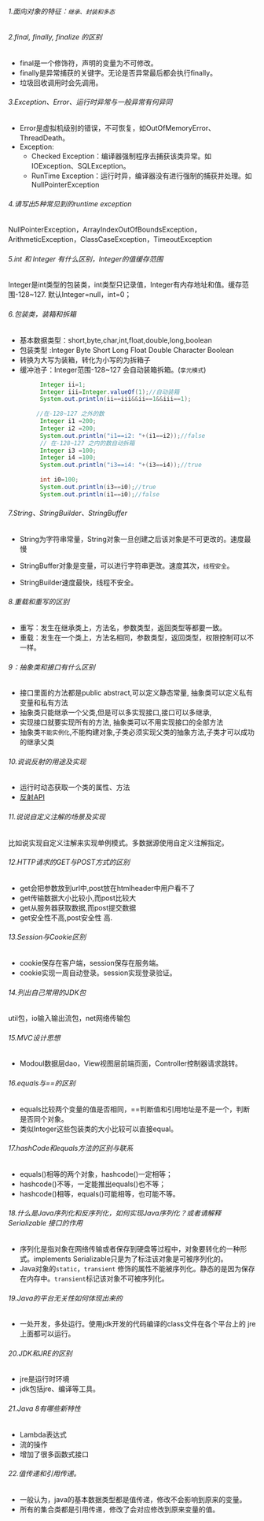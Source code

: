 ###### 1.面向对象的特征：`继承、封装和多态`

###### 2.final, finally, finalize 的区别

- final是一个修饰符，声明的变量为不可修改。
- finally是异常捕获的关键字。无论是否异常最后都会执行finally。
- 垃圾回收调用时会先调用。

###### 3.Exception、Error、运行时异常与一般异常有何异同

- Error是虚拟机级别的错误，不可恢复，如OutOfMemoryError、ThreadDeath。
- Exception:
  - Checked Exception：编译器强制程序去捕获该类异常。如IOException、SQLException。
  - RunTime Exception：运行时异，编译器没有进行强制的捕获并处理。如NullPointerException

###### 4.请写出5种常见到的runtime exception

NullPointerException，ArrayIndexOutOfBoundsException，ArithmeticException，ClassCaseException，TimeoutException



###### 5.int 和 Integer 有什么区别，Integer的值缓存范围

Integer是int类型的包装类，int类型只记录值，Integer有内存地址和值。缓存范围-128~127.
默认Integer=null，int=0；

###### 6.包装类，装箱和拆箱

- 基本数据类型：short,byte,char,int,float,double,long,boolean
- 包装类型 :Integer Byte Short Long Float Double Character Boolean
- 转换为大写为装箱，转化为小写的为拆箱子
- 缓冲池子：Integer范围-128~127 会自动装箱拆箱。(`享元模式`)

```java
	     Integer ii=1;
		 Integer iii=Integer.valueOf(1);//自动装箱
		 System.out.println(ii==iii&&ii==1&&iii==1);
		 
		//在-128~127 之外的数
		 Integer i1 =200;  
		 Integer i2 =200;          
		 System.out.println("i1==i2: "+(i1==i2));//false                   
		 // 在-128~127 之内的数自动拆箱
		 Integer i3 =100;  
		 Integer i4 =100;  
		 System.out.println("i3==i4: "+(i3==i4));//true 
		 
		 int i0=100;
		 System.out.println(i3==i0);//true
		 System.out.println(i1==i0);//false
```



###### 7.String、StringBuilder、StringBuffer

- String为字符串常量，String对象一旦创建之后该对象是不可更改的。速度最慢

- StringBuffer对象是变量，可以进行字符串更改。速度其次，`线程安全`。
- StringBuilder速度最快，线程不安全。

###### 8.重载和重写的区别

- 重写：发生在继承类上，方法名，参数类型，返回类型等都要一致。
- 重载：发生在一个类上，方法名相同，参数类型，返回类型，权限控制可以不一样。

###### 9：抽象类和接口有什么区别

- 接口里面的方法都是public abstract,可以定义静态常量, 抽象类可以定义私有变量和私有方法
- 抽象类只能继承一个父类,但是可以多实现接口,接口可以多继承,
- 实现接口就要实现所有的方法, 抽象类可以不用实现接口的全部方法
- 抽象类`不能实例化`,不能构建对象,子类必须实现父类的抽象方法,子类才可以成功的继承父类

###### 10.说说反射的用途及实现

- 运行时动态获取一个类的属性、方法
- [反射API](反射.md)

###### 11.说说自定义注解的场景及实现

比如说实现自定义注解来实现单例模式。多数据源使用自定义注解指定。

###### 12.HTTP请求的GET与POST方式的区别

- get会把参数放到url中,post放在htmlheader中用户看不了
- get传输数据大小比较小,而post比较大
- get从服务器获取数据,而post提交数据
- get安全性不高,post安全性 高.

###### 13.Session与Cookie区别

- cookie保存在客户端，session保存在服务端。
- cookie实现一周自动登录。session实现登录验证。

###### 14.列出自己常用的JDK包

util包，io输入输出流包，net网络传输包

###### 15.MVC设计思想

- Modoul数据层dao，View视图层前端页面，Controller控制器请求跳转。

###### 16.equals与==的区别

- equals比较两个变量的值是否相同，==判断值和引用地址是不是一个，判断是否同个对象。
- 类似Integer这些包装类的大小比较可以直接equal。

###### 17.hashCode和equals方法的区别与联系

- equals()相等的两个对象，hashcode()一定相等； 
- hashcode()不等，一定能推出equals()也不等； 
- hashcode()相等，equals()可能相等，也可能不等。

###### 18.什么是Java序列化和反序列化，如何实现Java序列化？或者请解释Serializable 接口的作用

- 序列化是指对象在网络传输或者保存到硬盘等过程中，对象要转化的一种形式。implements Serializable只是为了标注该对象是可被序列化的。
- Java对象的`static`，`transient` 修饰的属性不能被序列化。静态的是因为保存在内存中。`transient`标记该对象不可被序列化。

###### 19.Java的平台无关性如何体现出来的

- 一处开发，多处运行。使用jdk开发的代码编译的class文件在各个平台上的 jre 上面都可以运行。

###### 20.JDK和JRE的区别

- jre是运行时环境
- jdk包括jre、编译等工具。

###### 21.Java 8有哪些新特性

- Lambda表达式
- 流的操作
- 增加了很多函数式接口

###### 22.值传递和引用传递。

- 一般认为，java的基本数据类型都是值传递，修改不会影响到原来的变量。
- 所有的集合类都是引用传递，修改了会对应修改到原来变量的值。







